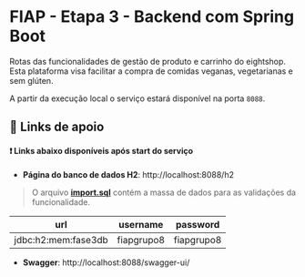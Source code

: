 # FIAP - Etapa 3 - Backend com Spring Boot

Rotas das funcionalidades de gestão de produto e carrinho do eightshop. Esta plataforma visa facilitar a compra de comidas veganas, vegetarianas e sem glúten.

A partir da execução local o serviço estará disponível na porta `8088`.



## :memo: Links de apoio
#### :exclamation: Links abaixo disponíveis após start do serviço

* **Página do banco de dados H2**: http://localhost:8088/h2
> O arquivo **[import.sql](src/main/resources/import.sql)** contém a massa de dados para as validações da funcionalidade.

url |username | password|
--- | --- | --- |
jdbc:h2:mem:fase3db |fiapgrupo8 | fiapgrupo8|

* **Swagger**: http://localhost:8088/swagger-ui/
